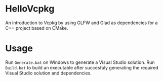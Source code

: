 # HelloVcpkg
 
An introduction to Vcpkg by using GLFW and Glad as dependencies for a C++ project based on CMake.

# Usage
Run `Generate.bat` on Windows to generate a Visual Studio solution. Run `Build.bat` to build an executable after succesfuly generating the required Visual Studio solution and dependencies.
